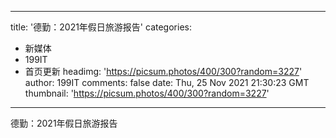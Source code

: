 
---
title: '德勤：2021年假日旅游报告'
categories: 
 - 新媒体
 - 199IT
 - 首页更新
headimg: 'https://picsum.photos/400/300?random=3227'
author: 199IT
comments: false
date: Thu, 25 Nov 2021 21:30:23 GMT
thumbnail: 'https://picsum.photos/400/300?random=3227'
---

<div>   
德勤：2021年假日旅游报告  
</div>
            